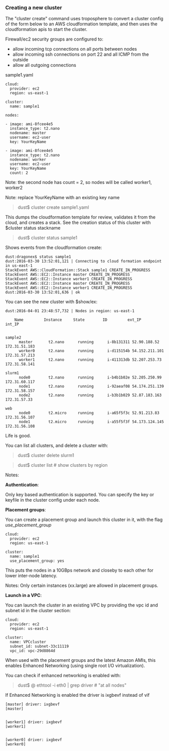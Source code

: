 
### Creating a new cluster

The "cluster create" command uses troposphere to convert a cluster config of the form below to an AWS cloudformation template, 
and then uses the cloudformation apis to start the cluster.

Firewall/ec2 security groups are configured to:
- allow incoming tcp connections on all ports between nodes
- allow incoming ssh connections on port 22 and all ICMP from the outside
- allow all outgoing connections

sample1.yaml

```
cloud:
  provider: ec2
  region: us-east-1

cluster:
  name: sample1

nodes:

- image: ami-8fcee4e5
  instance_type: t2.nano
  nodename: master
  username: ec2-user
  key: YourKeyName

- image: ami-8fcee4e5
  instance_type: t2.nano
  nodename: worker
  username: ec2-user
  key: YourKeyName
  count: 2
```

Note: the second node has count = 2, so nodes will be called
worker1, worker2

Note: replace YourKeyName with an existing key name

> dust$ cluster create sample1.yaml

This dumps the cloudformation template for review, validates it from the cloud, and creates a stack.
See the creation status of this cluster with $cluster status stackname

> dust$ cluster status sample1

Shows events from the cloudformation create:

```
dust:dragonex$ status sample1
dust:2016-03-30 13:52:01,121 | Connecting to cloud formation endpoint in us-east-1
StackEvent AWS::CloudFormation::Stack sample1 CREATE_IN_PROGRESS
StackEvent AWS::EC2::Instance master CREATE_IN_PROGRESS
StackEvent AWS::EC2::Instance worker1 CREATE_IN_PROGRESS
StackEvent AWS::EC2::Instance master CREATE_IN_PROGRESS
StackEvent AWS::EC2::Instance worker1 CREATE_IN_PROGRESS
dust:2016-03-30 13:52:01,636 | ok
```

You can see the new cluster with $show/ex:

```
dust:2016-04-01 23:48:57,732 | Nodes in region: us-east-1

    Name         Instance     State        ID         ext_IP          int_IP         


sample2
      master       t2.nano      running      i-8b131311 52.90.188.52    172.31.51.183  
      worker0      t2.nano      running      i-d115154b 54.152.211.101  172.31.57.213  
      worker1      t2.nano      running      i-411313db 52.207.253.73   172.31.58.141  

slurm1
      node0        t2.nano      running      i-b4b1b02e 52.205.250.99   172.31.60.117  
      node1        t2.nano      running      i-92aeaf08 54.174.251.139  172.31.58.157  
      node2        t2.nano      running      i-b3b1b029 52.87.183.163   172.31.57.33   

web
      node0        t2.micro     running      i-a65f5f3c 52.91.213.83    172.31.56.107  
      node1        t2.micro     running      i-a55f5f3f 54.173.124.145  172.31.56.108  

```

Life is good.

You can list all clusters, and delete a cluster with:

> dust$ cluster delete slurm1

> dust$ cluster list # show clusters by region


Notes:

**Authentication**:

Only key based authentication is supported. You can specify the key or keyfile in the cluster config under each node.


**Placement groups**:

You can create a placement group and launch this cluster in it, with the flag *use_placement_group*

```
cloud:
  provider: ec2
  region: us-east-1

cluster:
  name: sample1
  use_placement_group: yes
```

This puts the nodes in a 10GBps network and closeby to each other for lower inter-node latency.

Notes: 
Only certain instances (xx.large) are allowed in placement groups.


**Launch in a VPC**:

You can launch the cluster in an existing VPC by providing the vpc id and subnet id in the cluster section:

```
cloud:
  provider: ec2
  region: us-east-1

cluster:
  name: VPCcluster
  subnet_id: subnet-33c11119
  vpc_id: vpc-29d8864d
```

When used with the placement groups and the latest Amazon AMIs, this enables Enhanced Networking (using single root 
I/O virtualization). 

You can check if enhanced networking is enabled with:

> dust$ @ ethtool -i eth0 | grep driver     # "at all nodes" 

If Enhanced Networking is enabled the driver is ixgbevf instead of vif

```
[master] driver: ixgbevf
[master] 


[worker1] driver: ixgbevf
[worker1] 


[worker0] driver: ixgbevf
[worker0] 
```

